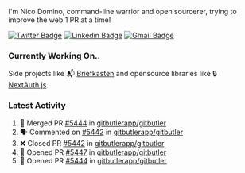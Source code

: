 
I'm Nico Domino, command-line warrior and open sourcerer, trying to improve the web 1 PR at a time!

[![Twitter Badge](https://img.shields.io/badge/-@ndom91-1ca0f1?style=flat-square&labelColor=1ca0f1&logo=twitter&logoColor=white&link=https://twitter.com/ndom91)](https://twitter.com/ndom91) [![Linkedin Badge](https://img.shields.io/badge/-ndom91-blue?style=flat-square&logo=Linkedin&logoColor=white&link=https://www.linkedin.com/in/ndom91/)](https://www.linkedin.com/in/ndom91/) [![Gmail Badge](https://img.shields.io/badge/-yo@ndo.dev-c14438?style=flat-square&logo=mail.ru&logoColor=white&link=mailto:yo@ndo.dev)](mailto:yo@ndo.dev)

### Currently Working On..

Side projects like 📬 [Briefkasten](https://briefkastenhq.com) and opensource libraries like 🔒 [NextAuth.js](https://github.com/nextauthjs/next-auth).

<!--START_SECTION_PROFILE_VIEWS:readme-info-->
<!--END_SECTION_PROFILE_VIEWS:readme-info-->

<!--START_SECTION_DAILY_COMMIT:readme-info-->
<!--END_SECTION_DAILY_COMMIT:readme-info-->

<!--START_SECTION_WEEKLY_COMMIT:readme-info-->
<!--END_SECTION_WEEKLY_COMMIT:readme-info-->

### Latest Activity

<!--START_SECTION:activity-->
1. 🎉 Merged PR [#5444](https://github.com/gitbutlerapp/gitbutler/pull/5444) in [gitbutlerapp/gitbutler](https://github.com/gitbutlerapp/gitbutler)
2. 🗣 Commented on [#5442](https://github.com/gitbutlerapp/gitbutler/pull/5442#issuecomment-2457602102) in [gitbutlerapp/gitbutler](https://github.com/gitbutlerapp/gitbutler)
3. ❌ Closed PR [#5442](https://github.com/gitbutlerapp/gitbutler/pull/5442) in [gitbutlerapp/gitbutler](https://github.com/gitbutlerapp/gitbutler)
4. 💪 Opened PR [#5447](https://github.com/gitbutlerapp/gitbutler/pull/5447) in [gitbutlerapp/gitbutler](https://github.com/gitbutlerapp/gitbutler)
5. 💪 Opened PR [#5444](https://github.com/gitbutlerapp/gitbutler/pull/5444) in [gitbutlerapp/gitbutler](https://github.com/gitbutlerapp/gitbutler)
<!--END_SECTION:activity-->
